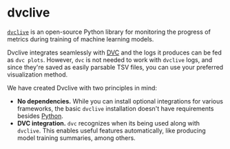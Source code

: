# dvclive

[`dvclive`](/doc/dvclive) is an open-source Python library for monitoring the
progress of metrics during training of machine learning models.

Dvclive integrates seamlessly with [DVC](https://dvc.org/) and the logs it
produces can be fed as `dvc plots`. However, `dvc` is not needed to work with
`dvclive` logs, and since they're saved as easily parsable TSV files, you can
use your preferred visualization method.

We have created Dvclive with two principles in mind:

- **No dependencies.** While you can install optional integrations for various
  frameworks, the basic `dvclive` installation doesn't have requirements besides
  [Python](https://www.python.org/).
- **DVC integration.** `dvc` recognizes when its being used along with
  `dvclive`. This enables useful features automatically, like producing model
  training summaries, among others.
